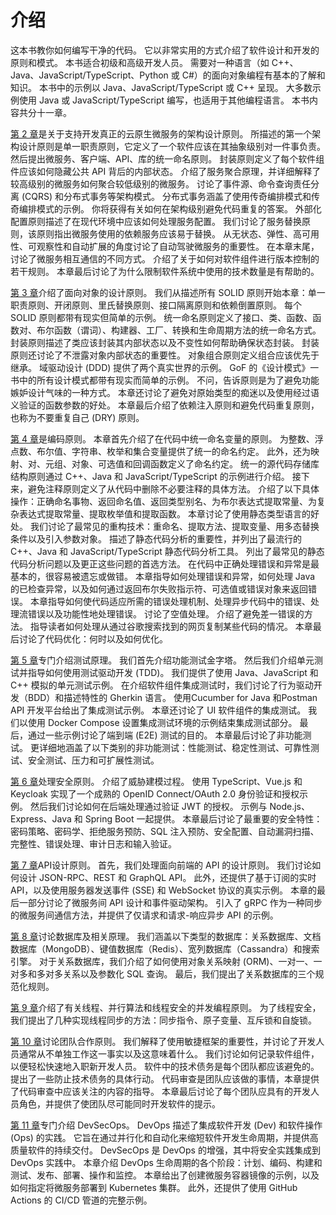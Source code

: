 # 介绍
这本书教你如何编写干净的代码。 它以非常实用的方式介绍了软件设计和开发的原则和模式。 本书适合初级和高级开发人员。 需要对一种语言（如 C++、Java、JavaScript/TypeScript、Python 或 C#）的面向对象编程有基本的了解和知识。 本书中的示例以 Java、JavaScript/TypeScript 或 C++ 呈现。 大多数示例使用 Java 或 JavaScript/TypeScript 编写，也适用于其他编程语言。 本书内容共分十一章。

[第 2 章](./02.md)是关于支持开发真正的云原生微服务的架构设计原则。 所描述的第一个架构设计原则是单一职责原则，它定义了一个软件应该在其抽象级别对一件事负责。 然后提出微服务、客户端、API、库的统一命名原则。 封装原则定义了每个软件组件应该如何隐藏公共 API 背后的内部状态。 介绍了服务聚合原理，并详细解释了较高级别的微服务如何聚合较低级别的微服务。 讨论了事件源、命令查询责任分离 (CQRS) 和分布式事务等架构模式。 分布式事务涵盖了使用传奇编排模式和传奇编排模式的示例。 你将获得有关如何在架构级别避免代码重复的答案。 外部化配置原则描述了在现代环境中应该如何处理服务配置。 我们讨论了服务替换原则，该原则指出微服务使用的依赖服务应该易于替换。 从无状态、弹性、高可用性、可观察性和自动扩展的角度讨论了自动驾驶微服务的重要性。 在本章末尾，讨论了微服务相互通信的不同方式。 介绍了关于如何对软件组件进行版本控制的若干规则。 本章最后讨论了为什么限制软件系统中使用的技术数量是有帮助的。

[第 3 章](./03.md)介绍了面向对象的设计原则。 我们从描述所有 SOLID 原则开始本章：单一职责原则、开闭原则、里氏替换原则、接口隔离原则和依赖倒置原则。 每个 SOLID 原则都带有现实但简单的示例。 统一命名原则定义了接口、类、函数、函数对、布尔函数（谓词）、构建器、工厂、转换和生命周期方法的统一命名方式。 封装原则描述了类应该封装其内部状态以及不变性如何帮助确保状态封装。 封装原则还讨论了不泄露对象内部状态的重要性。 对象组合原则定义组合应该优先于继承。 域驱动设计 (DDD) 提供了两个真实世界的示例。 GoF 的《设计模式》一书中的所有设计模式都带有现实而简单的示例。 不问，告诉原则是为了避免功能嫉妒设计气味的一种方式。 本章还讨论了避免对原始类型的痴迷以及使用经过语义验证的函数参数的好处。 本章最后介绍了依赖注入原则和避免代码重复原则，也称为不要重复自己 (DRY) 原则。

[第 4 章](./04.md)是编码原则。 本章首先介绍了在代码中统一命名变量的原则。 为整数、浮点数、布尔值、字符串、枚举和集合变量提供了统一的命名约定。 此外，还为映射、对、元组、对象、可选值和回调函数定义了命名约定。 统一的源代码存储库结构原则通过 C++、Java 和 JavaScript/TypeScript 的示例进行介绍。 接下来，避免注释原则定义了从代码中删除不必要注释的具体方法。 介绍了以下具体操作：正确命名事物、返回命名值、返回类型别名、为布尔表达式提取常量、为复杂表达式提取常量、提取枚举值和提取函数。 本章讨论了使用静态类型语言的好处。 我们讨论了最常见的重构技术：重命名、提取方法、提取变量、用多态替换条件以及引入参数对象。 描述了静态代码分析的重要性，并列出了最流行的 C++、Java 和 JavaScript/TypeScript 静态代码分析工具。 列出了最常见的静态代码分析问题以及更正这些问题的首选方法。 在代码中正确处理错误和异常是最基本的，很容易被遗忘或做错。 本章指导如何处理错误和异常，如何处理 Java 的已检查异常，以及如何通过返回布尔失败指示符、可选值或错误对象来返回错误。 本章指导如何使代码适应所需的错误处理机制、处理异步代码中的错误、处理流错误以及功能性地处理错误。 讨论了空值处理。 介绍了避免差一错误的方法。 指导读者如何处理从通过谷歌搜索找到的网页复制某些代码的情况。 本章最后讨论了代码优化：何时以及如何优化。

[第 5 章](./05.md)专门介绍测试原理。 我们首先介绍功能测试金字塔。 然后我们介绍单元测试并指导如何使用测试驱动开发 (TDD)。 我们提供了使用 Java、JavaScript 和 C++ 模拟的单元测试示例。 在介绍软件组件集成测试时，我们讨论了行为驱动开发（BDD）和描述特性的 Gherkin 语言。 使用Cucumber for Java 和Postman API 开发平台给出了集成测试示例。 本章还讨论了 UI 软件组件的集成测试。 我们以使用 Docker Compose 设置集成测试环境的示例结束集成测试部分。 最后，通过一些示例讨论了端到端 (E2E) 测试的目的。 本章最后讨论了非功能测试。 更详细地涵盖了以下类别的非功能测试：性能测试、稳定性测试、可靠性测试、安全测试、压力和可扩展性测试。

[第 6 章](./06.md)处理安全原则。 介绍了威胁建模过程。 使用 TypeScript、Vue.js 和 Keycloak 实现了一个成熟的 OpenID Connect/OAuth 2.0 身份验证和授权示例。 然后我们讨论如何在后端处理通过验证 JWT 的授权。 示例与 Node.js、Express、Java 和 Spring Boot 一起提供。 本章最后讨论了最重要的安全特性：密码策略、密码学、拒绝服务预防、SQL 注入预防、安全配置、自动漏洞扫描、完整性、错误处理、审计日志和输入验证。

[第 7 章](./07.md)API设计原则。 首先，我们处理面向前端的 API 的设计原则。 我们讨论如何设计 JSON-RPC、REST 和 GraphQL API。 此外，还提供了基于订阅的实时 API，以及使用服务器发送事件 (SSE) 和 WebSocket 协议的真实示例。 本章的最后一部分讨论了微服务间 API 设计和事件驱动架构。 引入了 gRPC 作为一种同步的微服务间通信方法，并提供了仅请求和请求-响应异步 API 的示例。

[第 8 章](./08.md)讨论数据库及相关原理。 我们涵盖以下类型的数据库：关系数据库、文档数据库（MongoDB）、键值数据库（Redis）、宽列数据库（Cassandra）和搜索引擎。 对于关系数据库，我们介绍了如何使用对象关系映射 (ORM)、一对一、一对多和多对多关系以及参数化 SQL 查询。 最后，我们提出了关系数据库的三个规范化规则。

[第 9 章](./09.md)介绍了有关线程、并行算法和线程安全的并发编程原则。 为了线程安全，我们提出了几种实现线程同步的方法：同步指令、原子变量、互斥锁和自旋锁。

[第 10 章](./10.md)讨论团队合作原则。 我们解释了使用敏捷框架的重要性，并讨论了开发人员通常从不单独工作这一事实以及这意味着什么。 我们讨论如何记录软件组件，以便轻松快速地入职新开发人员。 软件中的技术债务是每个团队都应该避免的。 提出了一些防止技术债务的具体行动。 代码审查是团队应该做的事情，本章提供了代码审查中应该关注的内容的指导。 本章最后讨论了每个团队应具有的开发人员角色，并提供了使团队尽可能同时开发软件的提示。

[第 11 章](./11.md)专门介绍 DevSecOps。 DevOps 描述了集成软件开发 (Dev) 和软件操作 (Ops) 的实践。 它旨在通过并行化和自动化来缩短软件开发生命周期，并提供高质量软件的持续交付。 DevSecOps 是 DevOps 的增强，其中将安全实践集成到 DevOps 实践中。 本章介绍 DevOps 生命周期的各个阶段：计划、编码、构建和测试、发布、部署、操作和监控。 本章给出了创建微服务容器镜像的示例，以及如何指定将微服务部署到 Kubernetes 集群。 此外，还提供了使用 GitHub Actions 的 CI/CD 管道的完整示例。